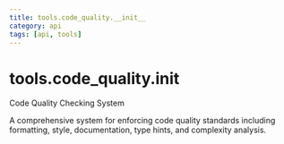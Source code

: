 ```yaml
---
title: tools.code_quality.__init__
category: api
tags: [api, tools]
---
```


# tools.code_quality.__init__

Code Quality Checking System

A comprehensive system for enforcing code quality standards including
formatting, style, documentation, type hints, and complexity analysis.

